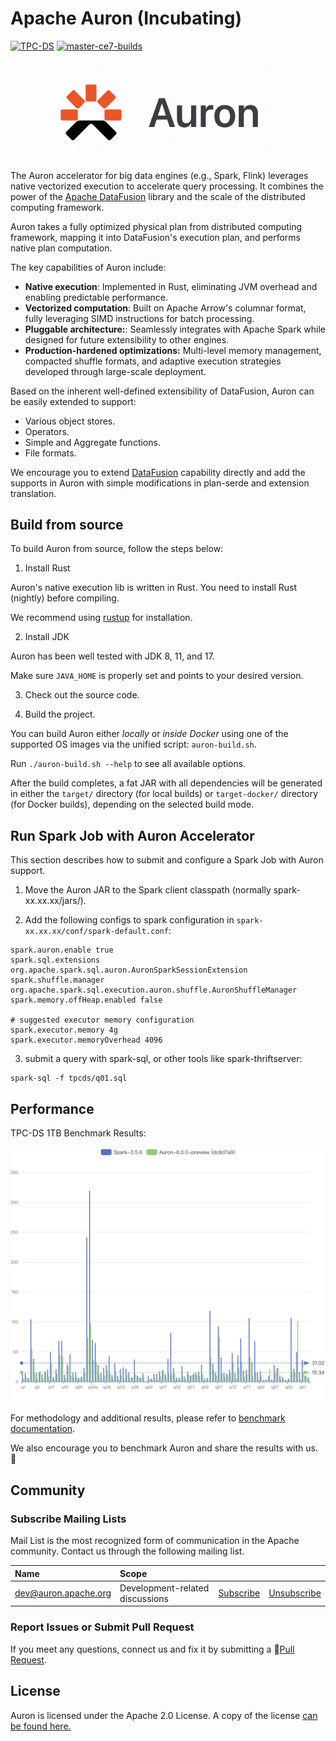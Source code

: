 <!--
- Licensed to the Apache Software Foundation (ASF) under one or more
- contributor license agreements.  See the NOTICE file distributed with
- this work for additional information regarding copyright ownership.
- The ASF licenses this file to You under the Apache License, Version 2.0
- (the "License"); you may not use this file except in compliance with
- the License.  You may obtain a copy of the License at
-
-   http://www.apache.org/licenses/LICENSE-2.0
-
- Unless required by applicable law or agreed to in writing, software
- distributed under the License is distributed on an "AS IS" BASIS,
- WITHOUT WARRANTIES OR CONDITIONS OF ANY KIND, either express or implied.
- See the License for the specific language governing permissions and
- limitations under the License.
-->

# Apache Auron (Incubating)

[![TPC-DS](https://github.com/apache/auron/actions/workflows/tpcds.yml/badge.svg?branch=master)](https://github.com/apache/auron/actions/workflows/tpcds.yml)
[![master-ce7-builds](https://github.com/apache/auron/actions/workflows/build-ce7-releases.yml/badge.svg?branch=master)](https://github.com/apache/auron/actions/workflows/build-ce7-releases.yml)

<p align="center"><img src="./dev/auron-logo.png" /></p>

The Auron accelerator for big data engines (e.g., Spark, Flink) leverages native vectorized execution to accelerate query processing. It combines
the power of the [Apache DataFusion](https://arrow.apache.org/datafusion/) library and the scale of the distributed
computing framework.

Auron takes a fully optimized physical plan from distributed computing framework, mapping it into DataFusion's execution plan, and performs native
plan computation.

The key capabilities of Auron include:

- **Native execution**:  Implemented in Rust, eliminating JVM overhead and enabling predictable performance.
- **Vectorized computation**: Built on Apache Arrow's columnar format, fully leveraging SIMD instructions for batch processing.
- **Pluggable architecture:**: Seamlessly integrates with Apache Spark while designed for future extensibility to other engines.
- **Production-hardened optimizations:** Multi-level memory management, compacted shuffle formats, and adaptive execution strategies developed through large-scale deployment.

Based on the inherent well-defined extensibility of DataFusion, Auron can be easily extended to support:

- Various object stores.
- Operators.
- Simple and Aggregate functions.
- File formats.

We encourage you to extend [DataFusion](https://github.com/apache/arrow-datafusion) capability directly and add the
supports in Auron with simple modifications in plan-serde and extension translation.

## Build from source

To build Auron from source, follow the steps below:

1. Install Rust

Auron's native execution lib is written in Rust. You need to install Rust (nightly) before compiling.

We recommend using [rustup](https://rustup.rs/) for installation.

2. Install JDK

Auron has been well tested with JDK 8, 11, and 17.

Make sure `JAVA_HOME` is properly set and points to your desired version.

3. Check out the source code.

4. Build the project.

You can build Auron either *locally* or *inside Docker* using one of the supported OS images via the unified script: `auron-build.sh`.

Run `./auron-build.sh --help` to see all available options.

After the build completes, a fat JAR with all dependencies will be generated in either the `target/` directory (for local builds)
or `target-docker/` directory (for Docker builds), depending on the selected build mode.

## Run Spark Job with Auron Accelerator

This section describes how to submit and configure a Spark Job with Auron support.

1. Move the Auron JAR to the Spark client classpath (normally spark-xx.xx.xx/jars/).

2. Add the following configs to spark configuration in `spark-xx.xx.xx/conf/spark-default.conf`:

```properties
spark.auron.enable true
spark.sql.extensions org.apache.spark.sql.auron.AuronSparkSessionExtension
spark.shuffle.manager org.apache.spark.sql.execution.auron.shuffle.AuronShuffleManager
spark.memory.offHeap.enabled false

# suggested executor memory configuration
spark.executor.memory 4g
spark.executor.memoryOverhead 4096
```

3. submit a query with spark-sql, or other tools like spark-thriftserver:
```shell
spark-sql -f tpcds/q01.sql
```

## Performance

TPC-DS 1TB Benchmark Results:

![tpcds-benchmark-echarts.png](./benchmark-results/tpcds-benchmark-echarts.png)

For methodology and additional results, please refer to [benchmark documentation](https://auron.apache.org/documents/benchmarks.html).

We also encourage you to benchmark Auron and share the results with us. 🤗

## Community

### Subscribe Mailing Lists

Mail List is the most recognized form of communication in the Apache community.
Contact us through the following mailing list.

| Name                                                       | Scope                           |                                                          |                                                               | 
|:-----------------------------------------------------------|:--------------------------------|:---------------------------------------------------------|:--------------------------------------------------------------|
| [dev@auron.apache.org](mailto:dev@auron.apache.org)  | Development-related discussions | [Subscribe](mailto:dev-subscribe@auron.apache.org)    | [Unsubscribe](mailto:dev-unsubscribe@auron.apache.org)     |


### Report Issues or Submit Pull Request

If you meet any questions, connect us and fix it by submitting a 🔗[Pull Request](https://github.com/apache/auron/pulls).

## License

Auron is licensed under the Apache 2.0 License. A copy of the license
[can be found here.](LICENSE)
